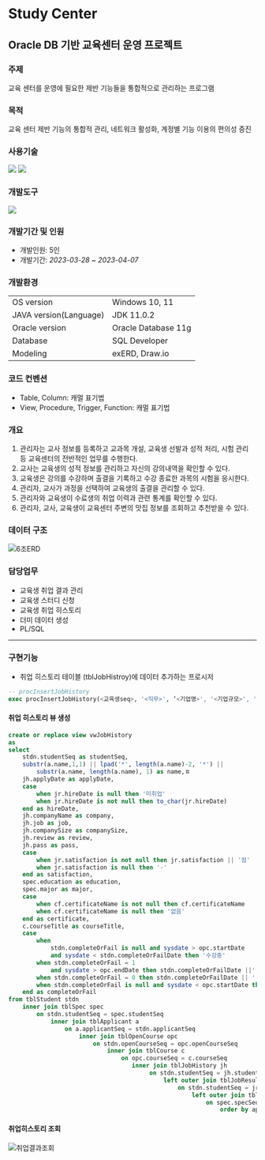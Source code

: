 # Study Center
## Oracle DB 기반 교육센터 운영 프로젝트
### 주제
교육 센터를 운영에 필요한 제반 기능들을 통합적으로 관리하는 프로그램 

### 목적
교육 센터 제반 기능의 통합적 관리, 네트워크 활성화, 계정별 기능 이용의 편의성 증진


### 사용기술
<img src="https://img.shields.io/badge/Java-007396?style=flat&logo=Java&logoColor=white" />   <img src="https://img.shields.io/badge/Oracle-F80000?style=flat&logo=oracle&logoColor=white"/>

### 개발도구
<img src="https://img.shields.io/badge/Eclipse IDE-2C2255?style=flat&logo=eclipseide&logoColor=white"/> 


### 개발기간 및 인원
- 개발인원: 5인
- 개발기간: *2023-03-28 ~ 2023-04-07*

### 개발환경
<table>
  <tr>
    <td>OS version</td>
    <td>Windows 10, 11</td>
  </tr>
  <tr>
    <td>JAVA version(Language)</td>
    <td>JDK 11.0.2</td>
  </tr>
  <tr>
    <td>Oracle version</td>
    <td> Oracle Database 11g</td>
  </tr>
  <tr>
      <td>Database</td>
      <td>SQL Developer</td>
  </tr>
    <tr>
      <td>Modeling</td>
      <td>exERD, Draw.io</td>
  </tr>
</table>

### 코드 컨벤션
- Table, Column: 캐멀 표기법
- View, Procedure, Trigger, Function: 캐멀 표기법

### 개요
1. 관리자는 교사 정보를 등록하고 교과목 개설, 교육생 선발과 성적 처리, 시험 관리 등
교육센터의 전반적인 업무를 수행한다.
2. 교사는 교육생의 성적 정보를 관리하고 자신의 강의내역을 확인할 수 있다.
3. 교육생은 강의를 수강하며 출결을 기록하고 수강 종료한 과목의 시험을 응시한다.
4. 관리자, 교사가 과정을 선택하여 교육생의 출결을 관리할 수 있다.
5. 관리자와 교육생이 수료생의 취업 이력과 관련 통계를 확인할 수 있다.
6. 관리자, 교사, 교육생이 교육센터 주변의 맛집 정보를 조회하고 추천받을 수 있다.

### 데이터 구조
![6조ERD](https://github.com/0hsoyeop/Neulbom/assets/131536077/88821775-f907-4be4-bb71-3d9cab8eb582)

### 담당업무
- 교육생 취업 결과 관리
- 교육생 스터디 신청
- 교육생 취업 히스토리
- 더미 데이터 생성
- PL/SQL

---
### 구현기능
- 취업 히스토리 테이블 (tblJobHistroy)에 데이터 추가하는 프로시저
```sql
-- procInsertJobHistory
exec procInsertJobHistory(<교육생seq>, '<직무>', ‘<기업명>', '<기업규모>', '<지원후기>', '<합격불합격>', '<지원날짜>');
```

#### 취업 히스토리 뷰 생성
```sql
create or replace view vwJobHistory
as
select
	stdn.studentSeq as studentSeq,
	substr(a.name,1,1) || lpad('*', length(a.name)-2, '*') ||
    	substr(a.name, length(a.name), 1) as name,ㅍ
	jh.applyDate as applyDate,
	case                                                                                                                                                                                                                                                                                                                                        
    	when jr.hireDate is null then '미취업'
    	when jr.hireDate is not null then to_char(jr.hireDate)
	end as hireDate,
	jh.companyName as company,
	jh.job as job,
	jh.companySize as companySize,
	jh.review as review,
	jh.pass as pass,
	case
    	when jr.satisfaction is not null then jr.satisfaction || '점'
    	when jr.satisfaction is null then '-'
	end as satisfaction,
	spec.education as education,
	spec.major as major,
	case
    	when cf.certificateName is not null then cf.certificateName
    	when cf.certificateName is null then '없음'
	end as certificate,
	c.courseTitle as courseTitle,
	case
    	when
        	stdn.completeOrFail is null and sysdate > opc.startDate
        	and sysdate < stdn.completeOrFailDate then '수강중'
    	when stdn.completeOrFail = 1
        	and sysdate > opc.endDate then stdn.completeOrFailDate ||' (수료)'
    	when stdn.completeOrFail = 0 then stdn.completeOrFailDate || ' (중도탈락)'
    	when stdn.completeOrFail is null and sysdate < opc.startDate then '개강전'
	end as completeOrFail
from tblStudent stdn
	inner join tblSpec spec
    	on stdn.studentSeq = spec.studentSeq
        	inner join tblApplicant a
            	on a.applicantSeq = stdn.applicantSeq
                	inner join tblOpenCourse opc
                    	on stdn.openCourseSeq = opc.openCourseSeq
                        	inner join tblCourse c
                            	on opc.courseSeq = c.courseSeq
         	                       inner join tblJobHistory jh
                                    	on stdn.studentSeq = jh.studentSeq
                                            left outer join tblJobResult jr
                                                on stdn.studentSeq = jr.studentSeq
                                                    left outer join tblCerificate cf
                                                        on spec.specSeq = cf.specSeq
                                                            order by applyDate, hireDate, studentSeq, completeOrFailDate;

```
#### 취업히스토리 조회
![취업결과조회](https://github.com/0hsoyeop/Neulbom/assets/131536077/09920069-9754-4195-8dab-4bed0f5b9287)

